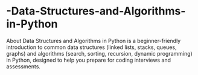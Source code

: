# -Data-Structures-and-Algorithms-in-Python
About Data Structures and Algorithms in Python is a beginner-friendly introduction to common data structures (linked lists, stacks, queues, graphs) and algorithms (search, sorting, recursion, dynamic programming) in Python, designed to help you prepare for coding interviews and assessments.
